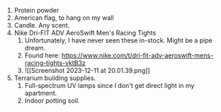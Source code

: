 1. Protein powder
2. American flag, to hang on my wall
3. Candle. Any scent.
5. Nike Dri-FIT ADV AeroSwift Men's Racing Tights 
	1. Unfortunately, I have never seen these in-stock. Might be a pipe dream.
	2. Found here: https://www.nike.com/t/dri-fit-adv-aeroswift-mens-racing-tights-vktB3z
	3. ![[Screenshot 2023-12-11 at 20.01.39.png]]
6. Terrarium building supplies.
	1. Full-spectrum UV lamps since I don't get direct light in my apartment.
	2. Indoor potting soil.
